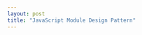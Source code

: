 ```yaml
---
layout: post 
title: "JavaScript Module Design Pattern"
---
```

<!-- Talks about how much I like about this design pattern. -->
<!-- https://addyosmani.com/resources/essentialjsdesignpatterns/book/#modulepatternjavascript -->
